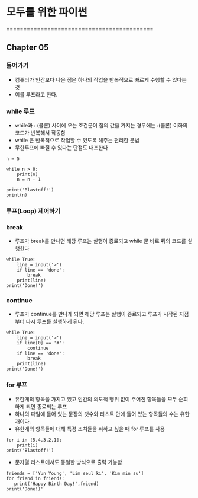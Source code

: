 # 모두를 위한 파이썬

===========================================

## Chapter 05


### 들어가기
- 컴퓨터가 인간보다 나은 점은 하나의 작업을 반복적으로 빠르게 수행할 수 있다는 것
- 이를 루프라고 한다.


### while 루프

- while과 : (콜론) 사이에 오는 조건문이 참의 값을 가지는 경우에는 :(콜론) 이하의 코드가 반복해서 작동함
- while 은 반복적으로 작업할 수 있도록 해주는 편리한 문법
- 무한루프에 빠질 수 있다는 단점도 내포한다

```
n = 5

while n > 0:
    print(n)
    n = n - 1

print('Blastoff!')
print(n)
```


### 루프(Loop) 제어하기
### break
- 루프가 break를 만나면 해당 루프는 실행이 종료되고 while 문 바로 뒤의 코드를 실행한다

```
while True:
    line = input('>')
    if line == 'done':
        break
    print(line)
print('Done!')
```


### continue
- 루프가 continue를 만나게 되면 해당 루프는 실행이 종료되고 루프가 시작된 지점부터 다시 루프를 실행하게 된다.

```
while True:
    line = input('>')
    if line[0] == '#':
        continue
    if line == 'done':
        break
    print(line)
print('Done!')
```


### for 루프
- 유한개의 항목을 가지고 있고 인간의 의도적 행위 없이 주어진 항목들을 모두 순회하게 되면 종료되는 루프
- 하나의 파일에 들어 있는 문장의 갯수와 리스트 안에 들어 있는 항목들의 수는 유한개이다.
- 유한개의 항목들에 대해 특정 조치들을 취하고 싶을 때 for 루프를 사용

```
for i in [5,4,3,2,1]:
    print(i)
print('Blastoff!')
```

- 문자열 리스트에서도 동일한 방식으로 출력 가능함

 ```
 friends = ['Yun Young', 'Lim seul ki', 'Kim min su']
 for friend in friends:
    print('Happy Birth Day!',friend)
 print('Done!)'
 ```